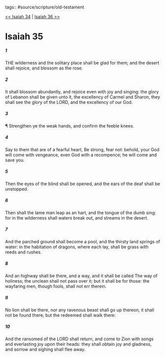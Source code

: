 tags:: #source/scripture/old-testament

[<< Isaiah 34](/Old_Testament/23_Isaiah/Isaiah_34.md) | [Isaiah 36 >>](/Old_Testament/23_Isaiah/Isaiah_36.md)

# Isaiah 35

##### 1

THE wilderness and the solitary place shall be glad for them; and the desert shall rejoice, and blossom as the rose.

##### 2

It shall blossom abundantly, and rejoice even with joy and singing: the glory of Lebanon shall be given unto it, the excellency of Carmel and Sharon, they shall see the glory of the LORD, and the excellency of our God.

##### 3

¶ Strengthen ye the weak hands, and confirm the feeble knees.

##### 4

Say to them that are of a fearful heart, Be strong, fear not: behold, your God will come with vengeance, even God with a recompence; he will come and save you.

##### 5

Then the eyes of the blind shall be opened, and the ears of the deaf shall be unstopped.

##### 6

Then shall the lame man leap as an hart, and the tongue of the dumb sing: for in the wilderness shall waters break out, and streams in the desert.

##### 7

And the parched ground shall become a pool, and the thirsty land springs of water: in the habitation of dragons, where each lay, shall be grass with reeds and rushes.

##### 8

And an highway shall be there, and a way, and it shall be called The way of holiness; the unclean shall not pass over it; but it shall be for those: the wayfaring men, though fools, shall not err therein.

##### 9

No lion shall be there, nor any ravenous beast shall go up thereon, it shall not be found there; but the redeemed shall walk there:

##### 10

And the ransomed of the LORD shall return, and come to Zion with songs and everlasting joy upon their heads: they shall obtain joy and gladness, and sorrow and sighing shall flee away.
